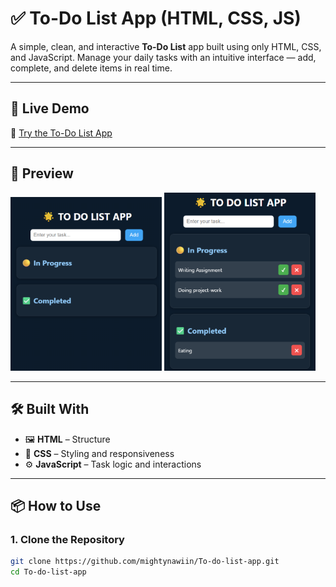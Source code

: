 # ✅ To-Do List App (HTML, CSS, JS)

A simple, clean, and interactive **To-Do List** app built using only HTML, CSS, and JavaScript. Manage your daily tasks with an intuitive interface — add, complete, and delete items in real time.

---

## 🚀 Live Demo

🔗 [Try the To-Do List App](https://to-do-list-app-gamma-seven.vercel.app/)  
<!-- Replace # with your GitHub Pages link if deployed -->

---

## 📸 Preview

<p float="left">
  <img src="https://raw.githubusercontent.com/mightynawiin/To-do-list-app/main/Screenshot%202025-05-29%20132927.png" width="48%" />
  <img src="https://raw.githubusercontent.com/mightynawiin/To-do-list-app/main/Screenshot%202025-05-29%20133044.png" width="48%" />
</p>

---

## 🛠️ Built With

- 🖼️ **HTML** – Structure  
- 🎨 **CSS** – Styling and responsiveness  
- ⚙️ **JavaScript** – Task logic and interactions

---

## 📦 How to Use

### 1. Clone the Repository

```bash
git clone https://github.com/mightynawiin/To-do-list-app.git
cd To-do-list-app

